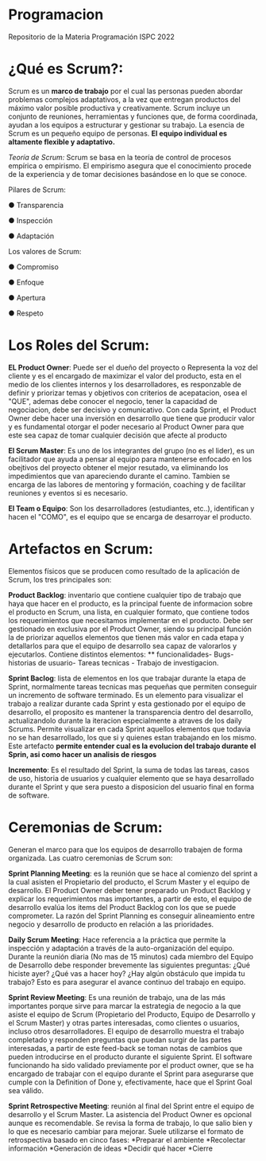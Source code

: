 # Programacion
Repositorio de la Materia Programación ISPC 2022

# ¿Qué es Scrum?:
  
  Scrum es un **marco de trabajo** por el cual las personas pueden abordar problemas complejos adaptativos, a la vez que entregan productos del máximo valor posible productiva y creativamente.
  Scrum incluye un conjunto de reuniones, herramientas y funciones que, de forma coordinada, ayudan a los equipos a estructurar y gestionar su trabajo.
  La esencia de Scrum es un pequeño equipo de personas. **El equipo individual es altamente flexible y adaptativo.**  
  
  *Teoría de Scrum:* Scrum se basa en la teoría de control de procesos empírica o empirismo. El empirismo asegura que el conocimiento procede de la experiencia y de tomar decisiones basándose en lo que se conoce.
  
  Pilares de Scrum:
  
  ● Transparencia
  
  ● Inspección
  
  ● Adaptación
  
  Los valores de Scrum:
  
  ● Compromiso
  
  ● Enfoque
  
  ● Apertura
  
  ● Respeto
  

# Los Roles del Scrum:
  
  **EL Product Owner**: Puede ser el dueño del proyecto o Representa la voz del cliente y es el encargado de maximizar el valor del producto, esta en el medio de los clientes internos y los desarrolladores, es responzable de definir y priorizar temas y objetivos con criterios de acepatacion, osea el "QUE", ademas debe conocer el negocio, tener la capacidad de negociacion, debe ser decisivo y comunicativo.
  Con cada Sprint, el Product Owner debe hacer una inversión en desarrollo que tiene que producir valor y es fundamental otorgar el poder necesario al Product Owner para que este sea capaz de tomar cualquier decisión que afecte al producto
    
  **El Scrum Master**: Es uno de los integrantes del grupo (no es el lider), es un facilitador que ayuda a pensar al equipo para mantenerse enfocado en los obejtivos del proyecto obtener el mejor resutado, va eliminando los impedimientos que van apareciendo durante el camino. Tambien se encarga de las labores de mentoring y formación, coaching y de facilitar reuniones y eventos si es necesario.
    
  **El Team o Equipo**: Son los desarrolladores (estudiantes, etc..), identifican y hacen el "COMO", es el equipo que se encarga de desarroyar el producto.


 #   Artefactos en Scrum:
  
 Elementos físicos que se producen como resultado de la aplicación de Scrum, los tres principales son:
 
 **Product Backlog**: inventario que contiene cualquier tipo de trabajo que haya que hacer en el producto, es la principal fuente de informacion sobre el producto en Scrum, una lista, en cualquier formato, que contiene todos los requerimientos que necesitamos implementar en el producto. Debe ser gestionado en exclusiva por el Product Owner, siendo su principal función la de priorizar aquellos elementos que tienen más valor en cada etapa y detallarlos para que el equipo de desarrollo sea capaz de valorarlos y ejecutarlos. 
 Contiene distintos elementos: ** funcionalidades- Bugs- historias de usuario- Tareas tecnicas - Trabajo de investigacion.
 
 **Sprint Baclog**: lista de elementos en los que trabajar durante la etapa de Sprint, normalmente tareas tecnicas mas pequeñas que permiten conseguir un incremento de software terminado. 
 Es un elemento para visualizar el trabajo a realizar durante cada Sprint y esta gestionado por el equipo de desarrollo, el proposito es mantener la transparencia dentro del desarrollo, actualizandolo durante la iteracion especialmente a atraves de los daily Scrums. Permite visualizar en cada Sprint aquellos elementos que todavia no se han desarrollado, los que si y quienes estan trabajando en los mismo.
 Este artefacto **permite entender cual es la evolucion del trabajo durante el Sprin, asi como hacer un analisis de riesgos**
 
 **Incremento**: Es el resultado del Sprint, la suma de todas las tareas, casos de uso, historia de usuarios y cualquier elemento que se haya desarrollado durante el Sprint y que sera puesto a disposicion del usuario final en forma de software.
 


# Ceremonias de Scrum: 

Generan el marco para que los equipos de desarrollo trabajen de forma organizada. 
Las cuatro ceremonias de Scrum son:

  **Sprint Planning Meeting**: es la reunión que se hace al comienzo del sprint a la cual asisten el Propietario del producto, el Scrum Master y el equipo de desarrollo. El Product Owner deber tener preparado un Product Backlog y explicar los requerimientos mas importantes, a partir de esto, el equipo de desarrollo evalúa los items del Product Backlog con los que se puede comprometer. La razón del Sprint Planning es conseguir alineamiento entre negocio y desarrollo de producto en relación a las prioridades.

  **Daily Scrum Meeting**:  Hace referencia a la práctica que permite la inspección y adaptación a través de la auto-organización del equipo. Durante la reunión diaria (No mas de 15 minutos) cada miembro del Equipo de Desarrollo debe responder brevemente las siguientes preguntas:
     ¿Qué hiciste ayer?
     ¿Qué vas a hacer hoy?
     ¿Hay algún obstáculo que impida tu trabajo?
     Esto es para asegurar el avance continuo del trabajo en equipo. 
    

  **Sprint Review Meeting**: Es una reunión de trabajo, una de las más importantes porque sirve para marcar   la estrategia de negocio a la que asiste el equipo de Scrum (Propietario del Producto, Equipo de
   Desarrollo y el Scrum Master) y otras partes interesadas, como clientes o usuarios, incluso otros desarrolladores. 
   El equipo de desarrollo muestra el trabajo completado y responden preguntas que puedan surgir de las partes interesadas, a partir de este feed-back se toman notas de cambios que pueden introducirse en el producto durante el siguiente Sprint. El software funcionando ha sido validado previamente por el product owner, que se ha encargado de trabajar con el equipo durante el Sprint para asegurarse que cumple con la Definition of Done y, efectivamente, hace que el Sprint Goal sea válido.

  **Sprint Retrospective Meeting**: reunión al final del Sprint entre el equipo de desarrollo y el Scrum Master.
     La asistencia del Product Owner es opcional aunque es recomendable. Se revisa la forma de trabajo, lo que salio bien y lo que es necesario cambiar para mejorar.
     Suele utilizarse el formato de retrospectiva basado en cinco fases:
     *Preparar el ambiente
     *Recolectar información
     *Generación de ideas
     *Decidir qué hacer
     *Cierre


  
  

 
 
 
 

